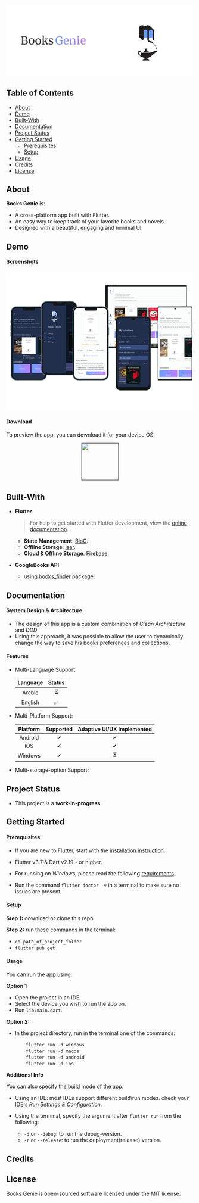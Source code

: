 <div align="center">
<img src="/assets/app%20name%20cover.png" alt="App name cover"/>
</div>


## Table of Contents

* [About](#about)
* [Demo](#demo)
* [Built-With](#built-with)
* [Documentation](#documentation)
* [Project Status](#project-status)
* [Getting Started](#getting-started)
  * [Prerequisites](#prerequisites)
  * [Setup](#setup)
* [Usage](#usage)
* [Credits](#credits)
* [License](#license)

## About

**Books Genie** is:
* A cross-platform app built with Flutter.
* An easy way to keep track of your favorite books and novels.
* Designed with a beautiful, engaging and minimal UI.  


## Demo

#### Screenshots

![](assets/screenshots.png)


#### Download

To preview the app, you can download it for your device OS:
 <p align="center" style="align-items:center">
 <a href="" rel="GitHub Releases">
 <img width="100" height="100" src="https://telegra.ph/file/21bb2cc648561f192cea4.png"></a>
</p> 

## Built-With

* **Flutter**
    >For help to get started with Flutter development, view the [online documentation](https://docs.flutter.dev/).

    * **State Management**: [BloC](https://bloclibrary.dev/).
    * **Offline Storage**: [Isar](https://isar.dev/).
    * **Cloud & Offline Storage**: [Firebase](https://firebase.google.com/docs/).

* **GoogleBooks API**
    * using [books_finder](https://pub.dev/packages/books_finder) package.

## Documentation

#### System Design & Architecture

* The design of this app is a custom combination of *Clean Architecture* and *DDD*.
* Using this approach, it was possible to allow the user to dynamically change the way to save his books preferences and
collections.
 
#### Features

* Multi-Language Support

  |   Language   |  Status |
  |:---------:|:---------:|
  | Arabic        | ⏳    |
  | English        | ✅   |
  
* Multi-Platform Support:

  | Platform | Supported | Adaptive UI/UX Implemented |
  |:--------:|:---------:|:--------------------------:|
  | Android  |     ✔     |             ✔             |
  |   IOS    |     ✔     |             ✔            |
  | Windows  |     ✔     |             ⏳             |

* Multi-storage-option Support:

## Project Status

* This project is a **work-in-progress**.

## Getting Started

#### Prerequisites

* If you are new to Flutter, start with the [installation instruction](https://flutter.io/docs/get-started/install).

* Flutter v3.7 & Dart v2.19 - or higher.

* For running on *Windows*, please read the following [requirements](https://docs.flutter.dev/development/platform-integration/desktop#requirements).

* Run the command `flutter doctor -v` in a terminal to make sure no issues are present.

#### Setup

**Step 1:** download or clone this repo.

**Step 2:** run these commands in the terminal:

*  `cd path_of_project_folder`
*  `flutter pub get`

#### Usage

You can run the app using:

**Option 1**

* Open the project in an IDE.
* Select the device you wish to run the app on.
* Run `lib\main.dart`.

**Option 2:**

* In the project directory, run in the terminal one of the commands:

  ```dart
      flutter run -d windows
      flutter run -d macos
      flutter run -d android
      flutter run -d ios
  ```  

**Additional Info**

You can also specify the build mode of the app:

* Using an IDE: most IDEs support different build\run modes. check your IDE's *Run Settings & Configuration*.

* Using the terminal, specify the argument after `flutter run` from the following:

  * `-d` or `--debug`: to run the debug-version.
  * `-r` or `--release`: to run the deployment(release) version.

## Credits

## License

Books Genie is open-sourced software licensed under the [MIT license](https://opensource.org/licenses/MIT).
